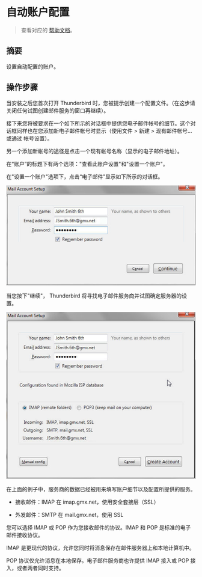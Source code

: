 # 自动账户配置

> 查看对应的 [帮助文档](https://support.mozilla.org/zh-CN/kb/%E8%87%AA%E5%8A%A8%E8%B4%A6%E6%88%B7%E9%85%8D%E7%BD%AE)。

## 摘要

设置自动配置的账户。

## 操作步骤

当安装之后您首次打开 Thunderbird 时，您被提示创建一个配置文件。（在这步请关闭任何试图创建邮件服务的窗口再继续）。

接下来您将被要求在一个如下所示的对话框中提供您电子邮件帐号的细节。这个对话框同样也在您添加新电子邮件帐号时显示（使用文件 > 新建 > 现有邮件帐号... 或通过 帐号设置）。

另一个添加新帐号的途径是点击一个现有帐号名称（显示的电子邮件地址）。

在“账户”的标题下有两个选项："查看此账户设置"和"设置一个账户"。

在"设置一个账户"选项下，点击“电子邮件”显示如下所示的对话框。

![自动账户配置-1](./img/自动账户配置-1.png)

当您按下"继续"， Thunderbird 将寻找电子邮件服务商并试图确定服务器的设置。

![自动账户配置-2](./img/自动账户配置-2.png)

在上面的例子中，服务商的数据已经被用来填写账户细节以及配置所提供的服务。

* 接收邮件：IMAP 在 imap.gmx.net，使用安全套接层（SSL）

* 外发邮件：SMTP 在 mail.gmx.net，使用 SSL

您可以选择 IMAP 或 POP 作为您接收邮件的协议。IMAP 和 POP 是标准的电子邮件接收协议。

IMAP 是更现代的协议，允许您同时将消息保存在邮件服务器上和本地计算机中。

POP 协议仅允许消息在本地保存。电子邮件服务商也许提供 IMAP 接入或 POP 接入，或者两者同时支持。

